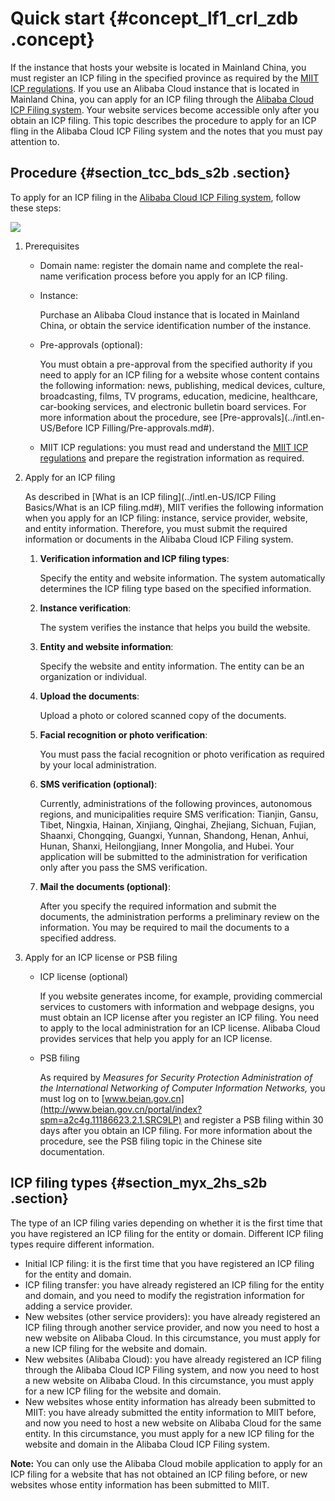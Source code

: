 # Quick start {#concept_lf1_crl_zdb .concept}

If the instance that hosts your website is located in Mainland China, you must register an ICP filing in the specified province as required by the [MIIT ICP regulations](https://beian.aliyun.com/?spm=a2c4g.750001.765261.5.GoB9kU#MapDataContainer). If you use an Alibaba Cloud instance that is located in Mainland China, you can apply for an ICP filing through the [Alibaba Cloud ICP Filing system](https://beian.aliyun.com/order/index.htm). Your website services become accessible only after you obtain an ICP filing. This topic describes the procedure to apply for an ICP fling in the Alibaba Cloud ICP Filing system and the notes that you must pay attention to.

## Procedure {#section_tcc_bds_s2b .section}

To apply for an ICP filing in the [Alibaba Cloud ICP Filing system](https://beian.aliyun.com/order/selfBaIndex.htm), follow these steps:

![](http://static-aliyun-doc.oss-cn-hangzhou.aliyuncs.com/assets/img/14194/156497582847105_en-US.png)

1.  Prerequisites
    -   Domain name: register the domain name and complete the real-name verification process before you apply for an ICP filing.
    -   Instance:

        Purchase an Alibaba Cloud instance that is located in Mainland China, or obtain the service identification number of the instance.

    -   Pre-approvals \(optional\):

        You must obtain a pre-approval from the specified authority if you need to apply for an ICP filing for a website whose content contains the following information: news, publishing, medical devices, culture, broadcasting, films, TV programs, education, medicine, healthcare, car-booking services, and electronic bulletin board services. For more information about the procedure, see [Pre-approvals](../intl.en-US/Before ICP Filling/Pre-approvals.md#).

    -   MIIT ICP regulations: you must read and understand the [MIIT ICP regulations](https://beian.aliyun.com/?spm=a2c4g.750001.765261.5.GoB9kU#MapDataContainer) and prepare the registration information as required.
2.  Apply for an ICP filing

    As described in [What is an ICP filing](../intl.en-US/ICP Filing Basics/What is an ICP filing.md#), MIIT verifies the following information when you apply for an ICP filing: instance, service provider, website, and entity information. Therefore, you must submit the required information or documents in the Alibaba Cloud ICP Filing system.

    1.  **Verification information and ICP filing types**:

        Specify the entity and website information. The system automatically determines the ICP filing type based on the specified information.

    2.  **Instance verification**:

        The system verifies the instance that helps you build the website.

    3.  **Entity and website information**:

        Specify the website and entity information. The entity can be an organization or individual.

    4.  **Upload the documents**:

        Upload a photo or colored scanned copy of the documents.

    5.  **Facial recognition or photo verification**:

        You must pass the facial recognition or photo verification as required by your local administration.

    6.  **SMS verification \(optional\)**:

        Currently, administrations of the following provinces, autonomous regions, and municipalities require SMS verification: Tianjin, Gansu, Tibet, Ningxia, Hainan, Xinjiang, Qinghai, Zhejiang, Sichuan, Fujian, Shaanxi, Chongqing, Guangxi, Yunnan, Shandong, Henan, Anhui, Hunan, Shanxi, Heilongjiang, Inner Mongolia, and Hubei. Your application will be submitted to the administration for verification only after you pass the SMS verification.

    7.  **Mail the documents \(optional\)**:

        After you specify the required information and submit the documents, the administration performs a preliminary review on the information. You may be required to mail the documents to a specified address.

3.  Apply for an ICP license or PSB filing
    -   ICP license \(optional\)

        If you website generates income, for example, providing commercial services to customers with information and webpage designs, you must obtain an ICP license after you register an ICP filing. You need to apply to the local administration for an ICP license. Alibaba Cloud provides services that help you apply for an ICP license.

    -   PSB filing

        As required by *Measures for Security Protection Administration of the International Networking of Computer Information Networks,* you must log on to [www.beian.gov.cn](http://www.beian.gov.cn/portal/index?spm=a2c4g.11186623.2.1.SRC9LP) and register a PSB filing within 30 days after you obtain an ICP filing. For more information about the procedure, see the PSB filing topic in the Chinese site documentation.


## ICP filing types {#section_myx_2hs_s2b .section}

The type of an ICP filing varies depending on whether it is the first time that you have registered an ICP filing for the entity or domain. Different ICP filing types require different information.

-   Initial ICP filing: it is the first time that you have registered an ICP filing for the entity and domain.
-   ICP filing transfer: you have already registered an ICP filing for the entity and domain, and you need to modify the registration information for adding a service provider.
-   New websites \(other service providers\): you have already registered an ICP filing through another service provider, and now you need to host a new website on Alibaba Cloud. In this circumstance, you must apply for a new ICP filing for the website and domain.
-   New websites \(Alibaba Cloud\): you have already registered an ICP filing through the Alibaba Cloud ICP Filing system, and now you need to host a new website on Alibaba Cloud. In this circumstance, you must apply for a new ICP filing for the website and domain.
-   New websites whose entity information has already been submitted to MIIT: you have already submitted the entity information to MIIT before, and now you need to host a new website on Alibaba Cloud for the same entity. In this circumstance, you must apply for a new ICP filing for the website and domain in the Alibaba Cloud ICP Filing system.

**Note:** You can only use the Alibaba Cloud mobile application to apply for an ICP filing for a website that has not obtained an ICP filing before, or new websites whose entity information has been submitted to MIIT.

